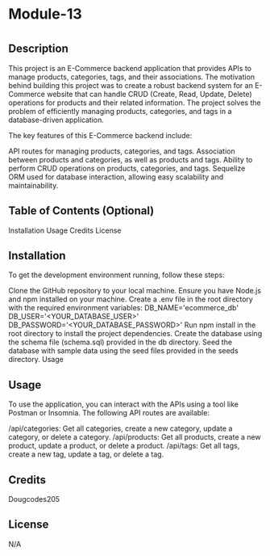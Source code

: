 # Module-13
# <Your-Project-Title>

## Description

This project is an E-Commerce backend application that provides APIs to manage products, categories, tags, and their associations. The motivation behind building this project was to create a robust backend system for an E-Commerce website that can handle CRUD (Create, Read, Update, Delete) operations for products and their related information. The project solves the problem of efficiently managing products, categories, and tags in a database-driven application.

The key features of this E-Commerce backend include:

API routes for managing products, categories, and tags.
Association between products and categories, as well as products and tags.
Ability to perform CRUD operations on products, categories, and tags.
Sequelize ORM used for database interaction, allowing easy scalability and maintainability.

## Table of Contents (Optional)

Installation
Usage
Credits
License

## Installation

To get the development environment running, follow these steps:

Clone the GitHub repository to your local machine.
Ensure you have Node.js and npm installed on your machine.
Create a .env file in the root directory with the required environment variables:
DB_NAME='ecommerce_db'
DB_USER='<YOUR_DATABASE_USER>'
DB_PASSWORD='<YOUR_DATABASE_PASSWORD>'
Run npm install in the root directory to install the project dependencies.
Create the database using the schema file (schema.sql) provided in the db directory.
Seed the database with sample data using the seed files provided in the seeds directory.
Usage

## Usage

To use the application, you can interact with the APIs using a tool like Postman or Insomnia. The following API routes are available:

/api/categories: Get all categories, create a new category, update a category, or delete a category.
/api/products: Get all products, create a new product, update a product, or delete a product.
/api/tags: Get all tags, create a new tag, update a tag, or delete a tag.

## Credits

Dougcodes205

## License

N/A